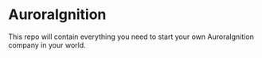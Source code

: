 # AuroraIgnition
This repo will contain everything you need to start your own AuroraIgnition company in your world. 

